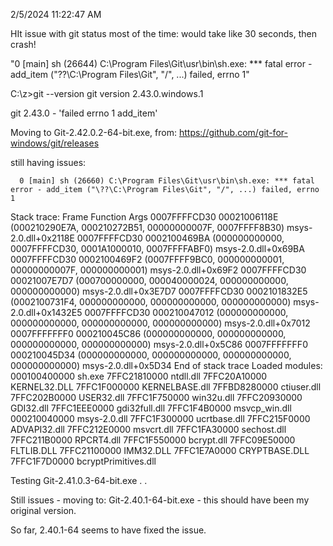 2/5/2024 11:22:47 AM

HIt issue with git status most of the time: would take like 30 seconds, then crash!

"0 [main] sh (26644) C:\Program Files\Git\usr\bin\sh.exe: *** fatal error - add_item ("\??\C:\Program Files\Git", "/", ...) failed, errno 1"





C:\z>git --version
git version 2.43.0.windows.1


git 2.43.0 - 'failed errno 1 add_item'




Moving to Git-2.42.0.2-64-bit.exe, from: https://github.com/git-for-windows/git/releases

still having issues:

      0 [main] sh (26660) C:\Program Files\Git\usr\bin\sh.exe: *** fatal error - add_item ("\??\C:\Program Files\Git", "/", ...) failed, errno 1
Stack trace:
Frame         Function      Args
0007FFFFCD30  00021006118E (000210290E7A, 000210272B51, 00000000007F, 0007FFFF8B30) msys-2.0.dll+0x2118E
0007FFFFCD30  0002100469BA (000000000000, 0007FFFFCD30, 0001A1000010, 0007FFFFABF0) msys-2.0.dll+0x69BA
0007FFFFCD30  0002100469F2 (0007FFFF9BC0, 000000000001, 00000000007F, 000000000001) msys-2.0.dll+0x69F2
0007FFFFCD30  00021007E7D7 (000700000000, 000040000024, 000000000000, 000000000000) msys-2.0.dll+0x3E7D7
0007FFFFCD30  0002101832E5 (0002100731F4, 000000000000, 000000000000, 000000000000) msys-2.0.dll+0x1432E5
0007FFFFCD30  000210047012 (000000000000, 000000000000, 000000000000, 000000000000) msys-2.0.dll+0x7012
0007FFFFFFF0  000210045C86 (000000000000, 000000000000, 000000000000, 000000000000) msys-2.0.dll+0x5C86
0007FFFFFFF0  000210045D34 (000000000000, 000000000000, 000000000000, 000000000000) msys-2.0.dll+0x5D34
End of stack trace
Loaded modules:
000100400000 sh.exe
7FFC21810000 ntdll.dll
7FFC20A10000 KERNEL32.DLL
7FFC1F000000 KERNELBASE.dll
7FFBD8280000 ctiuser.dll
7FFC202B0000 USER32.dll
7FFC1F750000 win32u.dll
7FFC20930000 GDI32.dll
7FFC1EEE0000 gdi32full.dll
7FFC1F4B0000 msvcp_win.dll
000210040000 msys-2.0.dll
7FFC1F300000 ucrtbase.dll
7FFC215F0000 ADVAPI32.dll
7FFC212E0000 msvcrt.dll
7FFC1FA30000 sechost.dll
7FFC211B0000 RPCRT4.dll
7FFC1F550000 bcrypt.dll
7FFC09E50000 FLTLIB.DLL
7FFC21100000 IMM32.DLL
7FFC1E7A0000 CRYPTBASE.DLL
7FFC1F7D0000 bcryptPrimitives.dll


Testing Git-2.41.0.3-64-bit.exe . .

Still issues - moving to: Git-2.40.1-64-bit.exe - this should have been my original version.



So far, 2.40.1-64 seems to have fixed the issue.